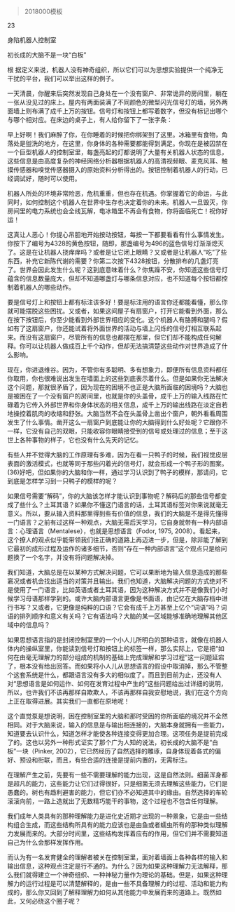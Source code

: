 # 
> 2018000模板



23

身陷机器人控制室

初长成的大脑不是一块“白板”


根 据定义来说，机器人没有神奇组织，所以它们可以为思想实验提供一个纯净无干扰的平台，我们可以举出这样的例子。

一天清晨，你醒来后突然发现自己身处在一个没有窗户、非常诡异的房间里，躺在一张从没见过的床上。屋内有两面装满了不同颜色的微型闪光信号灯的墙，另外两面墙上则布满了成千上万的按钮。信号灯和按钮上都写着数字，但没有标记出哪个与哪个相对应。在床边的桌子上，有人给你留下了一张字条：

早上好啊！我们麻醉了你，在你睡着的时候把你绑架到了这里。冰箱里有食物，角落处是盥洗的地方，在这里，你身体的各种需要都能得到满足。你现在是被囚禁在一个巨型机器人的控制室里，每盏亮起的灯都说明了大量有关机器人状态的信息，这些信息是由高度复杂的神经网络分析器根据机器人的高清视频眼、麦克风耳、触摸传感器和嗅觉传感器摄入的原始资料分析得出的。按钮控制着机器人的行动，已经调试好，随时可以使用。



机器人所处的环境非常险恶，危机重重，但也存在机遇。你掌握着它的命运，与此同时，如何控制这个机器人在世界中生存也决定着你的未来。机器人一旦毁灭，你房间里的电力系统也会全线瓦解，电冰箱里不再会有食物，你将面临死亡！祝你好运！



这真让人恶心！你提心吊胆地开始按动按钮，每按一下都要看看有什么事情发生。你按下了编号为4328的黄色按钮，随即，那盏编号为496的蓝色信号灯渐渐熄灭了。这是在让机器人挠痒痒吗？或者是让它闭上眼睛？又或者是让机器人“吃”了些东西，补充它新陈代谢的需要？你第二次按下4328按钮，分散排布的几盏灯亮了。世界会因此发生什么呢？这到底意味着什么？你焦躁不安，你知道这些信号灯蕴含的信息数量庞大，但却不知道哪盏灯与哪条信息对应，也不知道每个按钮都控制着机器人的哪些动作。

要是信号灯上和按钮上都有标注该多好！要是标注用的语言你还都能看懂，那么你就可能摆脱这些困扰。又或者，如果这间屋子有扇窗户，打开它能看到外面，那么在按下按钮后，你至少能看到外部世界相应的变化。这个机器人有胳膊和腿吗？假如有了这扇窗户，你还能试着将外面世界的活动与墙上闪烁的信号灯相互联系起来。而没有这扇窗户，尽管所有的信息也都摆在那里，但它们却不能构成任何解释。你可以让机器人做成百上千个动作，但却无法搞清楚这些动作对世界造成了什么影响。

现在，你进退维谷。因为，不管你有多聪明、多有想象力，即便所有信息资料都任你取用，你也很难说出发生在墙面上的这些到底表示着什么。但是如果你无法解决这个问题，那就很矛盾了，因为现在的困境不也正是大脑所面临的困境吗？大脑也是被困在了一个没有窗户的房间里，也就是你的头盖骨，成千上万的输入线路在忙碌着为它传入外部世界和你身体状态的相关信息，成千上万的输出线路在淡定自若地操控着肌肉的收缩和舒张。大脑当然不会在头盖骨上凿出个窗户，朝外看看周围发生了什么事情。凿开这么一扇窗户到底能让你的大脑得到什么好处呢？它跟你不一样，它没有自己的双眼，只能收容你眼睛接受到的信号或处理过的信息；至于这世上各种事物的样子，它也没有什么先天的记忆。

有些人并不觉得大脑的工作原理有多难，因为在看一只鸭子的时候，我们视觉皮层表面的激活模式，也就等同于那些闪着光的信号灯，就会形成一个鸭子形的图案。(36)好吧，但如果你的大脑和你一样，通过学习认识到了鸭子的模样，那请问，它到底是怎样学习到一只鸭子的模样的呢？

如果信号需要“解码”，你的大脑该怎样才能认识到事物呢？解码后的那些信号都变成了些什么？土耳其语？如果你不懂这门语言的话，土耳其语标签对你来说就毫无意义。所以，要从输入资料那里得到些有价值的信息，我们的大脑是不是得先懂得一门语言？之前有过这样一种观点，大脑无需后天学习，它自身就带有一种内部语言：心理语言（Mentalese），也就是思想语言（Fodor, 1975, 2008）。看起来，这个撩人的观点似乎能带领我们往正确的道路上再迈进一步，但是，除非能了解到它最初的成形过程及运作的诸多细节，否则“存在一种内部语言”这个观点只是给问题换了一个名字，并没有将问题解决掉。

我们知道，大脑总是在以某种方式解决问题，它可以果断地为输入信息造成的那些窘况或者机会找出适当的对策并且输出。我们也知道，大脑解决问题的方式绝对不是使用了一门语言，比如英语或者土耳其语，因为这种解决方式并不是像我们小时候学习母语那样学到的。或许大脑内部语言更像是书面语，由记忆在大脑存档中进行书写？又或者，它更像是纯粹的口语？它会有成千上万甚至上亿个“词语”吗？词语的排列顺序和意义有关吗？它有语法吗？大脑的某一区域能够准确地理解其他区域中的信息吗？

如果思想语言指的是封闭控制室里的一个小人儿所明白的那种语言，就像在机器人体内的操纵室里，你能读到信号灯和按钮上的标签一样，那么实际上，它是把“如何在由毫无理解力的部分组成的机制的基础上完成理解和学习过程”这一问题延宕了，根本没有给出回答。而如果将小人儿从思想语言的假设中取消掉，那么不管整个这套系统是什么，都跟语言没有多大的相似度了。而且到目前为止，还没有人对“思想语言是如何运作、如何在发育过程中产生的”这些问题给出过详细的说明，所以，也许我们不该再那样自欺欺人，不该再那样自我安慰地说，我们在这个方向上正在取得进展。其实我们一直都在原地呢！

这个直觉泵是想说明，困在控制室里的大脑和那时受困的你所面临的境况并不全然相同。对于大脑来说，输入的信息是与输出相连接的，大脑本身就拥有一些能力，知道要去认识什么，知道怎样才能使各种连接变得更加合理。这项任务是提前完成了的。这也以另外一种形式证实了那个广为人知的说法，初长成的大脑不是“白板”一块（Pinker, 2002），它已然经历了自然选择的雕琢，自身体现着各式的偏好、预设和衔联，而且，有些合适的连接是提前内置的，无需标注。

在理解产生之前，先要有一些不需要理解的能力出现，这是自然法则。细菌浑身都是超凡的能力，这些能力让它们过得很好，只是细菌无须去理解这些能力，它们是愚蠢的。树也有趋利避害的能力，但它们亦不必知道其中的缘由。自然选择的车轮滚滚向前，一路上造就出了无数精巧能干的事物，这个过程也不包含任何理解。

我们成年人类具有的那种理解能力是进化史近期才出现的一种景象，它是由一些结构组合生成，而这些结构所具有的能力应该也是由鱼或者蠕虫所有的那种类似理解力发展而来的。大部分时间里，这些结构发挥着应有的作用，但它们并不需要知道自己为什么会那样发挥作用。

而认为有一名发育健全的理解者被关在控制室里，面对着墙面上各种各样的输入和输出信息，这种观点注定是行不通的。为什么？因为如果这种理解力无法解释，那么我们就得建立一个神奇组织、一种神秘力量作为理论的基础。但是，如果这种理解力的运行过程是可以清楚解释的，是由一些不具备理解力的过程、活动和能力构成的，那么你又回到了解释理解力如何从其他能力中发展而来的道路上。既然如此，又何必绕这个圈子呢？





